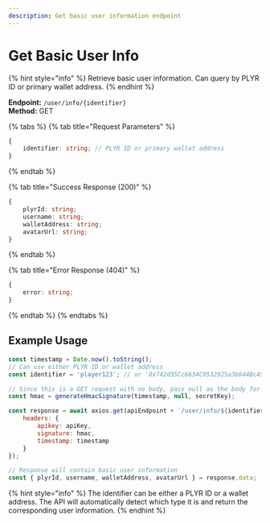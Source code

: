 ```yaml
---
description: Get basic user information endpoint
---
```


# Get Basic User Info

{% hint style="info" %} Retrieve basic user information. Can query by PLYR ID or primary wallet address. {% endhint %}

**Endpoint:** `/user/info/{identifier}`  
**Method:** GET

{% tabs %} {% tab title="Request Parameters" %}

```typescript
{
    identifier: string; // PLYR ID or primary wallet address
}
```

{% endtab %}

{% tab title="Success Response (200)" %}

```typescript
{
    plyrId: string;
    username: string;
    walletAddress: string;
    avatarUrl: string;
}
```

{% endtab %}

{% tab title="Error Response (404)" %}

```typescript
{
    error: string;
}
```

{% endtab %} {% endtabs %}

## Example Usage

```javascript
const timestamp = Date.now().toString();
// Can use either PLYR ID or wallet address
const identifier = 'player123'; // or '0x742d35Cc6634C0532925a3b844Bc454e4438f44e'

// Since this is a GET request with no body, pass null as the body for HMAC
const hmac = generateHmacSignature(timestamp, null, secretKey);

const response = await axios.get(apiEndpoint + `/user/info/${identifier}`, {
    headers: {
        apikey: apiKey,
        signature: hmac,
        timestamp: timestamp
    }
});

// Response will contain basic user information
const { plyrId, username, walletAddress, avatarUrl } = response.data;
```

{% hint style="info" %} The identifier can be either a PLYR ID or a wallet address. The API will automatically detect which type it is and return the corresponding user information. {% endhint %}

